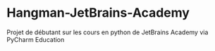 # Hangman-JetBrains-Academy

Projet de débutant sur les cours en python de JetBrains Academy via PyCharm Education
